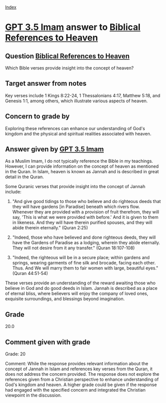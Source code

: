 
[Index](../../index.md)
# [GPT 3.5 Imam](../../answering_models/GPT_3.5_Imam.md) answer to [Biblical References to Heaven](../../questions/Biblical_References_to_Heaven.md)

## Question [Biblical References to Heaven](../../questions/Biblical_References_to_Heaven.md)
Which Bible verses provide insight into the concept of heaven?

## Target answer from notes
Key verses include 1 Kings 8:22-24, 1 Thessalonians 4:17, Matthew 5:18, and Genesis 1:1, among others, which illustrate various aspects of heaven.

## Concern to grade by
Exploring these references can enhance our understanding of God's kingdom and the physical and spiritual realities associated with heaven.

## Answer given by [GPT 3.5 Imam](../../answering_models/GPT_3.5_Imam.md)
As a Muslim Imam, I do not typically reference the Bible in my teachings. However, I can provide information on the concept of heaven as mentioned in the Quran. In Islam, heaven is known as Jannah and is described in great detail in the Quran. 

Some Quranic verses that provide insight into the concept of Jannah include:

1. "And give good tidings to those who believe and do righteous deeds that they will have gardens [in Paradise] beneath which rivers flow. Whenever they are provided with a provision of fruit therefrom, they will say, 'This is what we were provided with before.' And it is given to them in likeness. And they will have therein purified spouses, and they will abide therein eternally." (Quran 2:25)

2. "Indeed, those who have believed and done righteous deeds, they will have the Gardens of Paradise as a lodging, wherein they abide eternally. They will not desire from it any transfer." (Quran 18:107-108)

3. "Indeed, the righteous will be in a secure place; within gardens and springs, wearing garments of fine silk and brocade, facing each other. Thus. And We will marry them to fair women with large, beautiful eyes." (Quran 44:51-54)

These verses provide an understanding of the reward awaiting those who believe in God and do good deeds in Islam. Jannah is described as a place of eternal bliss, where believers will enjoy the company of loved ones, exquisite surroundings, and blessings beyond imagination.

## Grade
20.0

## Comment given with grade
Grade: 20

Comment: While the response provides relevant information about the concept of Jannah in Islam and references key verses from the Quran, it does not address the concern provided. The response does not explore the references given from a Christian perspective to enhance understanding of God's kingdom and heaven. A higher grade could be given if the response had engaged with the specified concern and integrated the Christian viewpoint in the discussion.
